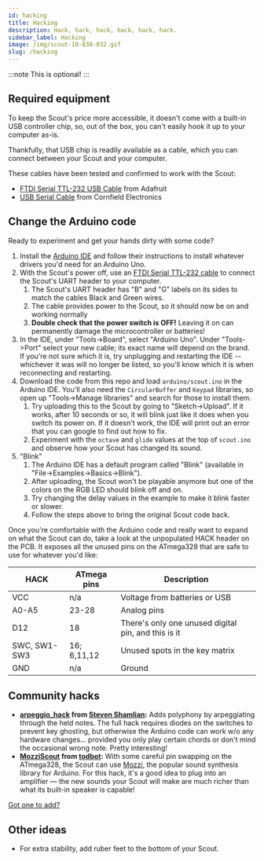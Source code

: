 ```yaml
---
id: hacking
title: Hacking
description: Hack, hack, hack, hack, hack, hack.
sidebar_label: Hacking
image: /img/scout-10-838-032.gif
slug: /hacking
---
```


:::note
This is optional!
:::

## Required equipment

To keep the Scout's price more accessible, it doesn't come with a built-in USB controller chip, so, out of the box, you can't easily hook it up to your computer as-is.

Thankfully, that USB chip is readily available as a cable, which you can connect between your Scout and your computer.

These cables have been tested and confirmed to work with the Scout:

- [FTDI Serial TTL-232 USB Cable](https://www.adafruit.com/product/70) from Adafruit
- [USB Serial Cable](https://cornfieldelectronics.com/cfe/products/buy.php?productId=usbcable&PHPSESSID=oos5v81hlitjvb0grhgolsrq96) from Cornfield Electronics

## Change the Arduino code

Ready to experiment and get your hands dirty with some code?

1. Install the [Arduino IDE](https://www.arduino.cc/en/software) and follow their instructions to install whatever drivers you'd need for an Arduino Uno.
2. With the Scout's power off, use an [FTDI Serial TTL-232 cable](https://www.adafruit.com/product/70) to connect the Scout's UART header to your computer.
   1. The Scout's UART header has "B" and "G" labels on its sides to match the cables Black and Green wires.
   2. The cable provides power to the Scout, so it should now be on and working normally
   3. **Double check that the power switch is OFF!** Leaving it on can permanently damage the microcontroller or batteries!
3. In the IDE, under "Tools->Board", select "Arduino Uno". Under "Tools->Port" select your new cable; its exact name will depend on the brand. If you're not sure which it is, try unplugging and restarting the IDE -- whichever it was will no longer be listed, so you'll know which it is when reconnecting and restarting.
4. Download the code from this repo and load `arduino/scout.ino` in the Arduino IDE. You'll also need the `CircularBuffer` and `Keypad` libraries, so open up "Tools->Manage libraries" and search for those to install them.
   1. Try uploading this to the Scout by going to "Sketch->Upload". If it works, after 10 seconds or so, it will blink just like it does when you switch its power on. If it doesn't work, the IDE will print out an error that you can google to find out how to fix.
   2. Experiment with the `octave` and `glide` values at the top of `scout.ino` and observe how your Scout has changed its sound.
5. "Blink"
   1. The Arduino IDE has a default program called "Blink" (available in "File->Examples->Basics->Blink").
   2. After uploading, the Scout won't be playable anymore but one of the colors on the RGB LED should blink off and on.
   3. Try changing the delay values in the example to make it blink faster or slower.
   4. Follow the steps above to bring the original Scout code back.

Once you're comfortable with the Arduino code and really want to expand on what the Scout can do, take a look at the unpopulated HACK header on the PCB. It exposes all the unused pins on the ATmega328 that are safe to use for whatever you'd like:

| HACK         | ATmega pins | Description                                         |
| ------------ | ----------- | --------------------------------------------------- |
| VCC          | n/a         | Voltage from batteries or USB                       |
| A0-A5        | 23-28       | Analog pins                                         |
| D12          | 18          | There's only one unused digital pin, and this is it |
| SWC, SW1-SW3 | 16; 6,11,12 | Unused spots in the key matrix                      |
| GND          | n/a         | Ground                                              |

## Community hacks

- **[arpeggio_hack](https://github.com/shamlian/scout/tree/arpeggio_hack) from [Steven Shamlian](https://github.com/shamlian):** Adds polyphony by arpeggiating through the held notes. The full hack requires diodes on the switches to prevent key ghosting, but otherwise the Arduino code can work w/o any hardware changes... provided you only play certain chords or don't mind the occasional wrong note. Pretty interesting!
- **[MozziScout](https://github.com/todbot/MozziScout) from [todbot](https://todbot.com/):** With some careful pin swapping on the ATmega328, the Scout can use [Mozzi](https://sensorium.github.io/Mozzi/), the popular sound synthesis library for Arduino. For this hack, it's a good idea to plug into an amplifier &mdash; the new sounds your Scout will make are much richer than what its built-in speaker is capable!

[Got one to add?](https://www.oskitone.com/contact)

## Other ideas

- For extra stability, add ruber feet to the bottom of your Scout.
